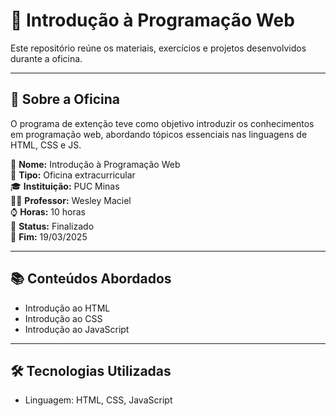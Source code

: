 # 🧠 Introdução à Programação Web

Este repositório reúne os materiais, exercícios e projetos desenvolvidos durante a oficina.

---

## 📘 Sobre a Oficina

O programa de extenção teve como objetivo introduzir os conhecimentos em programação web, abordando tópicos essenciais nas linguagens de HTML, CSS e JS.  

📌 **Nome:** Introdução à Programação Web  
🏫 **Tipo:** Oficina extracurricular  
🎓 **Instituição:** PUC Minas  
👨‍🏫 **Professor:** Wesley Maciel  
⌚ **Horas:** 10 horas  
🎯 **Status:** Finalizado  
📅 **Fim:** 19/03/2025  

---

## 📚 Conteúdos Abordados

- Introdução ao HTML
- Introdução ao CSS
- Introdução ao JavaScript

---

## 🛠️ Tecnologias Utilizadas

- Linguagem: HTML, CSS, JavaScript
